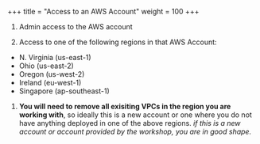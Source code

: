 +++
title = "Access to an AWS Account"
weight = 100
+++

1. Admin access to the AWS account

1. Access to one of the following regions in that AWS Account:

- N. Virginia (us-east-1)
- Ohio (us-east-2)
- Oregon (us-west-2)
- Ireland (eu-west-1)
- Singapore (ap-southeast-1)

1. **You will need to remove all exisiting VPCs in the region you are working with**, so ideally this is a new account or one where you do not have anything deployed in one of the above regions. _if this is a new account or account provided by the workshop, you are in good shape._
